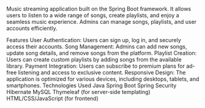 Music streaming application built on the Spring Boot framework. It allows users to listen to a wide range of songs, create playlists, and enjoy a seamless music experience. Admins can manage songs, playlists, and user accounts efficiently.

Features
User Authentication: Users can sign up, log in, and securely access their accounts.
Song Management: Admins can add new songs, update song details, and remove songs from the platform.
Playlist Creation: Users can create custom playlists by adding songs from the available library.
Payment Integration: Users can subscribe to premium plans for ad-free listening and access to exclusive content.
Responsive Design: The application is optimized for various devices, including desktops, tablets, and smartphones.
Technologies Used
Java
Spring Boot
Spring Security
Hibernate
MySQL
Thymeleaf (for server-side templating)
HTML/CSS/JavaScript (for frontend)
